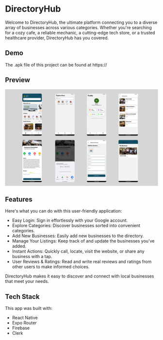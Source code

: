 # DirectoryHub

Welcome to DirectoryHub, the ultimate platform connecting you to a diverse array of businesses across various categories. Whether you're searching for a cozy cafe, a reliable mechanic, a cutting-edge tech store, or a trusted healthcare provider, DirectoryHub has you covered.

## Demo

The .apk file of this project can be found at https://

## Preview

![alt text](assets/images/preview.png)

## Features

Here's what you can do with this user-friendly application:

- Easy Login: Sign in effortlessly with your Google account.
- Explore Categories: Discover businesses sorted into convenient categories.
- Add New Businesses: Easily add new businesses to the directory.
- Manage Your Listings: Keep track of and update the businesses you’ve added.
- Instant Actions: Quickly call, locate, visit the website, or share any business with a tap.
- User Reviews & Ratings: Read and write real reviews and ratings from other users to make informed choices.

DirectoryHub makes it easy to discover and connect with local businesses that meet your needs.

## Tech Stack

This app was built with:

- React Native
- Expo Router
- Firebase
- Clerk